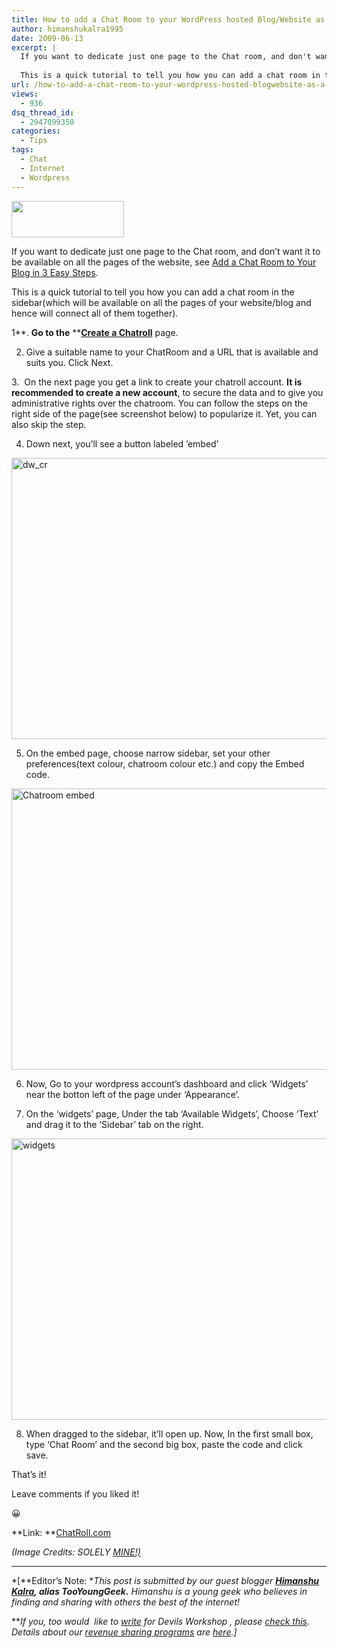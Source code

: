 ```yaml
---
title: How to add a Chat Room to your WordPress hosted Blog/Website as a Widget?
author: himanshukalra1995
date: 2009-06-13
excerpt: |
  If you want to dedicate just one page to the Chat room, and don't want it to be available on all the pages of the website, see Add a Chat Room to Your Blog in 3 Easy Steps.
  
  This is a quick tutorial to tell you how you can add a chat room in the sidebar(which will be available on all the pages of your website/blog and hence will connect all of them together).
url: /how-to-add-a-chat-room-to-your-wordpress-hosted-blogwebsite-as-a-widget/
views:
  - 936
dsq_thread_id:
  - 2947099350
categories:
  - Tips
tags:
  - Chat
  - Internet
  - Wordpress
---
```

<img class="alignright" src="http://static.chatroll.com/img/header/logo-38163c2c.png" alt="" width="180" height="58" />

If you want to dedicate just one page to the Chat room, and don&#8217;t want it to be available on all the pages of the website, see [Add a Chat Room to Your Blog in 3 Easy Steps][1].

This is a quick tutorial to tell you how you can add a chat room in the sidebar(which will be available on all the pages of your website/blog and hence will connect all of them together).

1**. **Go to the** **<a href="http://chatroll.com/create" onclick="_gaq.push(['_trackEvent', 'outbound-article', 'http://chatroll.com/create', 'Create a Chatroll']);" ><strong>Create a Chatroll</strong></a> page.

2. Give a suitable name to your ChatRoom and a URL that is available and suits you. Click Next.

3.  On the next page you get a link to create your chatroll account. **It is recommended to create a new account**, to secure the data and to give you administrative rights over the chatroom. You can follow the steps on the right side of the page(see screenshot below) to popularize it. Yet, you can also skip the step.

4. Down next, you&#8217;ll see a button labeled &#8217;embed&#8217;

<img class="alignnone size-medium wp-image-10417" src="http://cdn.devilsworkshop.org/files/2009/06/dw_cr-600x450.jpg" alt="dw_cr" width="600" height="450" />

5. On the embed page, choose narrow sidebar, set your other preferences(text colour, chatroom colour etc.) and copy the Embed code.

<img class="alignnone size-medium wp-image-10418" src="http://cdn.devilsworkshop.org/files/2009/06/dw_cr1-600x450.jpg" alt="Chatroom embed" width="600" height="450" />

6. Now, Go to your wordpress account&#8217;s dashboard and click &#8216;Widgets&#8217; near the botton left of the page under &#8216;Appearance&#8217;.

7. On the &#8216;widgets&#8217; page, Under the tab &#8216;Available Widgets&#8217;, Choose &#8216;Text&#8217; and drag it to the &#8216;Sidebar&#8217; tab on the right.

<img class="alignnone size-medium wp-image-10420" src="http://cdn.devilsworkshop.org/files/2009/06/widgets-600x450.jpg" alt="widgets" width="600" height="450" />

8. When dragged to the sidebar, it&#8217;ll open up. Now, In the first small box, type &#8216;Chat Room&#8217; and the second big box, paste the code and click save.

That&#8217;s it!

Leave comments if you liked it!

😀

**Link: **<a href="http://chatroll.com" onclick="_gaq.push(['_trackEvent', 'outbound-article', 'http://chatroll.com', 'ChatRoll.com']);" >ChatRoll.com</a>

*(Image Credits: SOLELY [MINE!)][2]*

<div class="MsoNormal" style="text-align: center">
  <hr size="2" />
</div>

*[**Editor&#8217;s Note: **This post is submitted by our guest blogger **[Himanshu Kalra][3], alias TooYoungGeek.** Himanshu is a young geek who believes in finding and sharing with others the best of the internet!*

***If you, too would  like to [write][4] for Devils Workshop , please [check this][4]. Details about our [revenue sharing programs][4] are [here][4].]*

 [1]: http://devilsworkshop.org/add-a-chat-room-to-your-blog-in-3-easy-steps
 [2]: http://devilsworkshop.org/author/himanshukalra1995
 [3]: mailto:TooYoungGeek@gmail.com
 [4]: http://devilsworkshop.org/join-dw/
